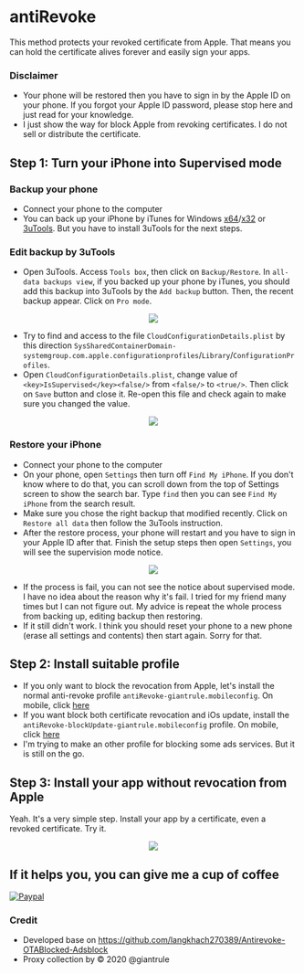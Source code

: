 # antiRevoke
This method protects your revoked certificate from Apple. That means you can hold the certificate alives forever and easily sign your apps.
### Disclaimer
* Your phone will be restored then you have to sign in by the Apple ID on your phone. If you forgot your Apple ID password, please stop here and just read for your knowledge.
*  I just show the way for block Apple from revoking certificates. I do not sell or distribute the certificate.
## Step 1: Turn your iPhone into Supervised mode
### Backup your phone
* Connect your phone to the computer
* You can back up your iPhone by iTunes for Windows [x64](https://www.apple.com/itunes/download/win64/)/[x32](https://www.apple.com/itunes/download/win32/) or [3uTools](http://www.3u.com/). But you have to install 3uTools for the next steps.
### Edit backup by 3uTools
* Open 3uTools. Access `Tools box`, then click on `Backup/Restore`. In `all-data backups view`, if you backed up your phone by iTunes, you should add this backup into 3uTools by the `Add backup` button. Then, the recent backup appear. Click on `Pro mode`.

<p align="center">
  <img src="https://github.com/giantrule/antiRevoke/raw/master/imgs/01.jpg">
</p>


* Try to find and access to the file `CloudConfigurationDetails.plist` by this direction `SysSharedContainerDomain-systemgroup.com.apple.configurationprofiles`/`Library`/`ConfigurationProfiles`.
* Open `CloudConfigurationDetails.plist`, change value of `<key>IsSupervised</key><false/>` from `<false/>` to `<true/>`. Then click on `Save` button and close it. Re-open this file and check again to make sure you changed the value.

<p align="center">
  <img src="https://github.com/giantrule/antiRevoke/raw/master/imgs/02.jpg">
</p>

### Restore your iPhone
* Connect your phone to the computer
* On your phone, open `Settings` then turn off `Find My iPhone`. If you don't know where to do that, you can scroll down from the top of Settings screen to show the search bar. Type `find` then you can see `Find My iPhone` from the search result.
* Make sure you chose the right backup that modified recently. Click on `Restore all data` then follow the 3uTools instruction.
* After the restore process, your phone will restart and you have to sign in your Apple ID after that. Finish the setup steps then open `Settings`, you will see the supervision mode notice.

<p align="center">
  <img src="https://github.com/giantrule/antiRevoke/raw/master/imgs/03.png">
</p>

* If the process is fail, you can not see the notice about supervised mode. I have no idea about the reason why it's fail. I tried for my friend many times but I can not figure out. My advice is repeat the whole process from backing up, editing backup then restoring.
* If it still didn't work. I think you should reset your phone to a new phone (erase all settings and contents) then start again. Sorry for that.

## Step 2: Install suitable profile
* If you only want to block the revocation from Apple, let's install the normal anti-revoke profile `antiRevoke-giantrule.mobileconfig`. On mobile, click [here](https://raw.githubusercontent.com/giantrule/antiRevoke/master/antiRevoke-giantrule.mobileconfig)
* If you want block both certificate revocation and iOs update, install the `antiRevoke-blockUpdate-giantrule.mobileconfig` profile. On mobile, click [here](https://raw.githubusercontent.com/giantrule/antiRevoke/master/antiRevoke-blockUpdate-giantrule.mobileconfig)
* I'm trying to make an other profile for blocking some ads services. But it is still on the go.
## Step 3: Install your app without revocation from Apple
Yeah. It's a very simple step. Install your app by a certificate, even a revoked certificate. Try it.

<p align="center">
  <img src="https://github.com/giantrule/antiRevoke/raw/master/imgs/04.png">
</p>

## If it helps you, you can give me a cup of coffee
[![Paypal](https://www.paypalobjects.com/en_US/i/btn/btn_donateCC_LG.gif)](https://paypal.me/ltn119412)

### Credit
* Developed base on https://github.com/langkhach270389/Antirevoke-OTABlocked-Adsblock
* Proxy collection by © 2020 @giantrule
